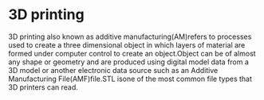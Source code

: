 
# 3D printing



3D printing also known  as additive manufacturing(AM)refers to processes used to create a three dimensional object in which layers of material are formed under computer control to create an object.Object can be of almost any shape or geometry and are produced using digital model data from a 3D model or  another electronic data source such as an Additive Manufacturing File(AMF)file.STL isone of the most common file types that 3D printers can read.



